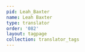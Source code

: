 ```yaml
---
pid: Leah_Baxter
name: Leah Baxter
type: translator
order: '082'
layout: tagpage
collection: translator_tags
---
```

